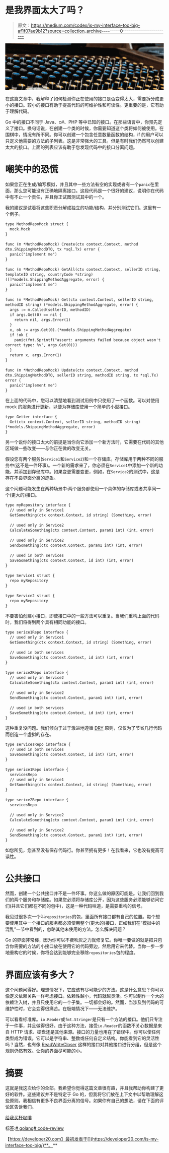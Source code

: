 # 是我界面太大了吗？

> 原文：<https://medium.com/codex/is-my-interface-too-big-af1f07ae9b12?source=collection_archive---------0----------------------->

![](img/e3d3f303c86088d1dd8bdc5907e1c154.png)

在这篇文章中，我解释了如何检测你正在使用的接口是否变得太大，需要拆分成更小的接口。较小的接口有助于提高代码的可维护性和可读性。更重要的是，它有助于理解代码。

Go 中的接口不同于 Java、c#、PHP 等中已知的接口。在那些语言中，你预先定义了接口。换句话说，在创建一个类的时候，你需要知道这个类将如何被使用。在围棋中，情况有所不同。你可以创建一个包含任意数量函数的结构，if 的用户可以只定义他需要的方法的子列表。这是非常强大的工具。但是有时我们仍然可以创建太大的接口。上面的列表应该有助于您发现代码中的接口分离问题。

# 嘲笑中的恐慌

如果您正在生成/编写模拟，并且其中一些方法有空的实现或者有一个`panic`在里面，那么您可能没有正确地隔离接口。这段代码是一个很好的建议，说明你在代码中有不止一个责任，并且你正试图测试其中的一个。

我的建议是试着将这些职责分解成独立的功能/结构，并分别测试它们。这里有一个例子。

```
type MethodRepoMock struct {
  mock.Mock
}

func (m *MethodRepoMock) Create(ctx context.Context, method dto.ShippingMethodDTO, tx *sql.Tx) error {
  panic("implement me")
}

func (m *MethodRepoMock) GetAll(ctx context.Context, sellerID string, templateID string, countryCode *string) ([]*models.ShippingMethodAggregate, error) {
  panic("implement me")
}

func (m *MethodRepoMock) Get(ctx context.Context, sellerID string, methodID string) (*models.ShippingMethodAggregate, error) {
  args := m.Called(sellerID, methodID)
  if args.Get(0) == nil {
    return nil, args.Error(1)
  }
  x, ok := args.Get(0).(*models.ShippingMethodAggregate)
  if !ok {
    panic(fmt.Sprintf("assert: arguments failed because object wasn't correct type: %v", args.Get(0)))
  }
  return x, args.Error(1)
}

func (m *MethodRepoMock) Update(ctx context.Context, method dto.ShippingMethodDTO, sellerID string, methodID string, tx *sql.Tx) error {
  panic("implement me")
}
```

在上面的代码中，您可以清楚地看到测试用例中只使用了一个函数。可以对使用 mock 的服务进行更新，以便为存储库使用一个简单的小型接口。

```
type Getter interface {
  Get(ctx context.Context, sellerID string, methodID string) (*models.ShippingMethodAggregate, error)
}
```

另一个说你的接口太大的前提是当你向它添加一个新方法时，它需要在代码的其他区域做一些改变——与你正在做的改变无关。

假设您有两个服务(`Service1`和`Service2`)和一个存储库。存储库用于两种不同的服务中(这不是一件坏事)。一个新的需求来了，你必须在`Service1`中添加一个新的功能，并添加到存储库中。如果变更需要变更，例如，在`Service2`的测试中，这是存在不良界面分离的迹象。

这个问题可能发生在两种场景中:两个服务都使用一个具体的存储库或者共享同一个(更大的)接口。

```
type myRepository interface {
  // used only in Service1
  GetSomething(ctx context.Context, id string) (Something, error)

  // used only in Service2
  CalculateSomething(ctx context.Context, param1 int) (int, error)

  // used only in Service2
  SendSomething(ctx context.Context, param1 int) (int, error)

  // used in both services
  SaveSomething(ctx context.Context, id int) (int, error)
}

type Service1 struct {
  repo myRepository
}

type Service2 struct {
  repo myRepository
}
```

不要害怕创建小接口，即使接口中的一些方法可以重复。当我们重构上面的代码时，我们将得到两个具有相同功能的接口。

```
type serice1Repo interface {
  // used only in Service1
  GetSomething(ctx context.Context, id string) (Something, error)

  // used in both services
  SaveSomething(ctx context.Context, id int) (int, error)
}

type serice2Repo interface {
  // used only in Service2
  CalculateSomething(ctx context.Context, param1 int) (int, error)

  // used only in Service2
  SendSomething(ctx context.Context, param1 int) (int, error)

  // used in both services
  SaveSomething(ctx context.Context, id int) (int, error)
}
```

这种重复没问题。我们倾向于过于激进地遵循 [DRY](https://en.wikipedia.org/wiki/Don%27t_repeat_yourself) 原则，仅仅为了节省几行代码而创造一个虚拟的存在。

```
type servicesRepo interface {
  // used in both services
  SaveSomething(ctx context.Context, id int) (int, error)
}

type serice1Repo interface {
  servicesRepo
  // used only in Service1
  GetSomething(ctx context.Context, id string) (Something, error)
}

type serice2Repo interface {
  servicesRepo

  // used only in Service2
  CalculateSomething(ctx context.Context, param1 int) (int, error)

  // used only in Service2
  SendSomething(ctx context.Context, param1 int) (int, error)
}
```

如您所见，您甚至没有保存代码行。你甚至拥有更多！在我看来，它也没有提高可读性。

# 公共接口

然而，创建一个公共接口并不是一件坏事。你这么做的原因可能是。让我们回到我们的两个服务和存储库。如果您必须将存储库公开，因为这些服务必须能够访问它们(并且它们都在不同的包中)，这是一种代码味道，是需要重构的信号。

我见过很多次一个叫`repositories`的包，里面所有接口都有自己的位置。每个想要使用其中一个接口的服务都必须使用整个(更大的)接口，正如我们在“模拟中的混乱”一节中看到的，忽略其他未使用的方法。怎么解决问题？

Go 的界面非常棒，因为你可以不费吹灰之力就修复它。你唯一要做的就是把只包含你需要的方法的小接口放在使用它的代码旁边，然后用它来代替。当你一步一步地重构它的时候，你将会达到能够完全移除`repositories`包的程度。

# 界面应该有多大？

这个问题问得好。理想情况下，它应该有尽可能少的方法。这是什么意思？你可以像定义依赖关系一样考虑接口。依赖性越小，代码就越灵活。你可以制作一个大的依赖注入树，并且只使用它的一个子集。一切都会好的。然而，当涉及到代码的可维护性时，它会变得很痛苦。在极端情况下——无法维护。

可以看看标准库。`io.Reader`或`fmt.Stringer`是只有一个方法的接口。他们只专注于一件事，并且做得很好。由于这种方法，接受`io.Reader`的函数不关心数据是来自 HTTP 请求、硬盘还是其他来源。接口的力量也用在了错误中。你可以使任何类型成为错误。它可以是字符串、整数或任何自定义结构。你能看到它的灵活性吗？当然，也有像 [ReadWriteCloser](https://golang.org/src/io/io.go?s=5240:5298#L128) 这样的接口对其他接口进行分组，但是这个规则仍然有效。让你的界面尽可能的小。

# 摘要

这就是我这次给你的全部。我希望你觉得这篇文章很有趣，并且我帮助你构建了更好的软件。这些建议并不是特定于 Go 的，但我将它们放在上下文中以帮助理解这些原则。我相信有更多不良界面分离的信号。如果你有自己的想法，请在下面的评论区告诉我们。

[给我买杯咖啡](https://www.buymeacoffee.com/bklimczak)

标签:[# golang](https://developer20.com/tags/golang/)[# code-review](https://developer20.com/tags/code-review/)

【https://developer20.com】最初发表于[](https://developer20.com/is-my-interface-too-big/)**。**